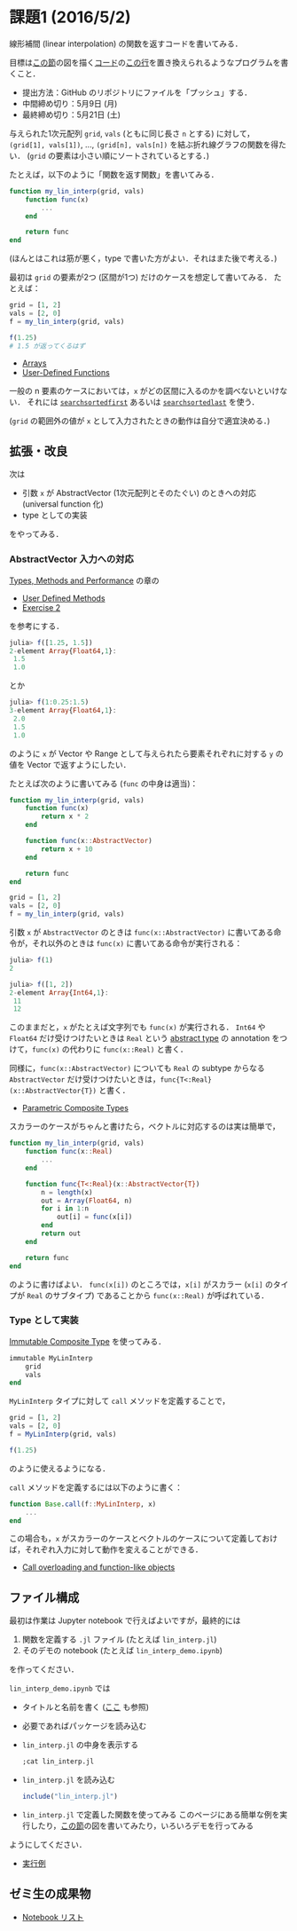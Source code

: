 # 課題1 (2016/5/2)
線形補間 (linear interpolation) の関数を返すコードを書いてみる．

目標は[この節](http://quant-econ.net/jl/optgrowth.html#fitted-value-iteration)の図を描く[コード](https://github.com/QuantEcon/QuantEcon.applications/blob/master/optgrowth/linapprox.jl)の[この行](https://github.com/QuantEcon/QuantEcon.applications/blob/master/optgrowth/linapprox.jl#L7)を置き換えられるようなプログラムを書くこと．

* 提出方法：GitHub のリポジトリにファイルを「プッシュ」する．
* 中間締め切り：5月9日 (月)
* 最終締め切り：5月21日 (土)

与えられた1次元配列 `grid`, `vals` (ともに同じ長さ `n` とする) に対して，
`(grid[1], vals[1])`, ..., `(grid[n], vals[n])` を結ぶ折れ線グラフの関数を得たい．
(`grid` の要素は小さい順にソートされているとする．)

たとえば，以下のように「関数を返す関数」を書いてみる．

```julia
function my_lin_interp(grid, vals)
    function func(x)
        ...
    end

    return func
end
```

(ほんとはこれは筋が悪く，type で書いた方がよい．それはまた後で考える．)

最初は `grid` の要素が2つ (区間が1つ) だけのケースを想定して書いてみる．
たとえば：

```julia
grid = [1, 2]
vals = [2, 0]
f = my_lin_interp(grid, vals)

f(1.25)
# 1.5 が返ってくるはず
```

* [Arrays](http://quant-econ.net/jl/julia_by_example.html#arrays)
* [User-Defined Functions](http://quant-econ.net/jl/julia_by_example.html#user-defined-functions)

一般の n 要素のケースにおいては，`x` がどの区間に入るのかを調べないといけない．
それには
[`searchsortedfirst`](http://docs.julialang.org/en/release-0.4/stdlib/sort/#Base.searchsortedfirst)
あるいは
[`searchsortedlast`](http://docs.julialang.org/en/release-0.4/stdlib/sort/#Base.searchsortedlast)
を使う．

(`grid` の範囲外の値が `x` として入力されたときの動作は自分で適宜決める．)


## 拡張・改良

次は

* 引数 `x` が AbstractVector (1次元配列とそのたぐい) のときへの対応 (universal function 化)
* type としての実装

をやってみる．

### AbstractVector 入力への対応

[Types, Methods and Performance](http://quant-econ.net/jl/types_methods.html) の章の

* [User Defined Methods](http://quant-econ.net/jl/types_methods.html#user-defined-methods)
* [Exercise 2](http://quant-econ.net/jl/types_methods.html#exercise-2)

を参考にする．

```julia
julia> f([1.25, 1.5])
2-element Array{Float64,1}:
 1.5
 1.0
```

とか

```julia
julia> f(1:0.25:1.5)
3-element Array{Float64,1}:
 2.0
 1.5
 1.0
```

のように `x` が Vector や Range として与えられたら要素それぞれに対する `y` の値を Vector で返すようにしたい．

たとえば次のように書いてみる (`func` の中身は適当)：

```julia
function my_lin_interp(grid, vals)
    function func(x)
        return x * 2
    end

    function func(x::AbstractVector)
        return x + 10
    end

    return func
end

grid = [1, 2]
vals = [2, 0]
f = my_lin_interp(grid, vals)
```

引数 `x` が `AbstractVector` のときは `func(x::AbstractVector)` に書いてある命令が，それ以外のときは `func(x)` に書いてある命令が実行される：

```julia
julia> f(1)
2

julia> f([1, 2])
2-element Array{Int64,1}:
 11
 12
```

このままだと，`x` がたとえば文字列でも `func(x)` が実行される．
`Int64` や `Float64` だけ受けつけたいときは `Real` という
[abstract type](http://quant-econ.net/jl/types_methods.html#abstract-types)
の annotation をつけて，`func(x)` の代わりに `func(x::Real)` と書く．

同様に，`func(x::AbstractVector)` についても `Real` の subtype からなる `AbstractVector` だけ受けつけたいときは，`func{T<:Real}(x::AbstractVector{T})` と書く．

* [Parametric Composite Types](http://docs.julialang.org/en/release-0.4/manual/types/#parametric-composite-types)

スカラーのケースがちゃんと書けたら，ベクトルに対応するのは実は簡単で，

```julia
function my_lin_interp(grid, vals)
    function func(x::Real)
        ...
    end

    function func{T<:Real}(x::AbstractVector{T})
        n = length(x)
        out = Array(Float64, n)
        for i in 1:n
            out[i] = func(x[i])
        end
        return out
    end

    return func
end
```

のように書けばよい．
`func(x[i])` のところでは，`x[i]` がスカラー (`x[i]` のタイプが `Real` のサブタイプ) であることから
`func(x::Real)` が呼ばれている．

### Type として実装

[Immutable Composite Type](http://docs.julialang.org/en/release-0.4/manual/types/#immutable-composite-types)
を使ってみる．

```julia
immutable MyLinInterp
    grid
    vals
end
```

`MyLinInterp` タイプに対して `call` メソッドを定義することで，

```julia
grid = [1, 2]
vals = [2, 0]
f = MyLinInterp(grid, vals)

f(1.25)
```

のように使えるようになる．

`call` メソッドを定義するには以下のように書く：

```julia
function Base.call(f::MyLinInterp, x)
    ...
end
```

この場合も，`x` がスカラーのケースとベクトルのケースについて定義しておけば，それぞれ入力に対して動作を変えることができる．

* [Call overloading and function-like objects](http://docs.julialang.org/en/release-0.4/manual/methods/#call-overloading-and-function-like-objects)


## ファイル構成

最初は作業は Jupyter notebook で行えばよいですが，最終的には

1. 関数を定義する `.jl` ファイル (たとえば `lin_interp.jl`)
2. そのデモの notebook (たとえば `lin_interp_demo.ipynb`)

を作ってください．

`lin_interp_demo.ipynb` では

* タイトルと名前を書く ([ここ](http://quant-econ.net/jl/getting_started.html#other-content) も参照)
* 必要であればパッケージを読み込む
* `lin_interp.jl` の中身を表示する

    ```jl
  ;cat lin_interp.jl
  ```

* `lin_interp.jl` を読み込む

  ```jl
  include("lin_interp.jl")
  ```

* `lin_interp.jl` で定義した関数を使ってみる
  このページにある簡単な例を実行したり，[この節](http://quant-econ.net/jl/optgrowth.html#fitted-value-iteration)の図を書いてみたり，いろいろデモを行ってみる

ようにしてください．

* [実行例](http://nbviewer.jupyter.org/github/OyamaZemi/exercises2016/blob/master/ex01/lin_interp_demo.ipynb)


## ゼミ生の成果物

* [Notebook リスト](notebooks.md)
